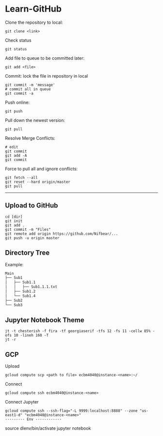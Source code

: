 # Learn-GitHub

Clone the repository to local:

```
git clone <link>
```

Check status

```
git status
```

Add file to queue to be committed later:

```
git add <file>
```

Commit: lock the file in repository in local

```
git commit -m 'message'
# commit all in queue
git commit -a  
```

Push online:

```
git push
```

Pull down the newest version:

```
git pull
```

Resolve Merge Conflicts:

```
# edit
git commit
git add -A
git commit
```

Force to pull all and ignore conflicts:

```
git fetch --all
git reset --hard origin/master
git pull
```
--- 

## Upload to GitHub
```
cd [dir]
git init
git add .
git commit -m "Files"
git remote add origin https://github.com/Nifbear/...
git push -u origin master
```

## Directory Tree
Example:

```bash
Main
├── Sub1
│   ├── Sub1.1
│   │   ├── Sub1.1.1.txt
│   ├── Sub1.2
│   └── Sub1.4
├── Sub2
└── Sub3
```


## Jupyter Notebook Theme
```
jt -t chesterish -f fira -tf georgiaserif -tfs 12 -fs 11 -cellw 85% -ofs 10 -lineh 160 -T
jt -r
```

## GCP
Upload
```
gcloud compute scp <path to file> ecbm4040@instance-<name>:~/
```
Connect
```
gcloud compute ssh ecbm4040@instance-<name>
```
Connect Jupyter
```
gcloud compute ssh --ssh-flag="-L 9999:localhost:8888" --zone "us-east1-d" "ecbm4040@instance-<name>"
--------- Env ------------
```
source dlenv/bin/activate
jupyter notebook
```

